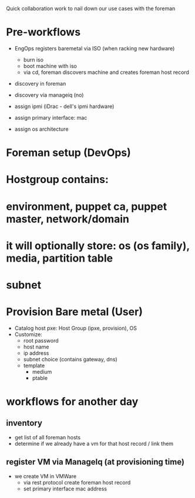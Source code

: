 Quick collaboration work to nail down our use cases with the foreman

# Pre-workflows

- EngOps registers baremetal via ISO (when racking new hardware)
    - burn iso
    - boot machine with iso
    - via cd, foreman discovers machine and creates foreman host record
- discovery in foreman
- discovery via manageiq (no)

- assign ipmi (iDrac - dell's ipmi hardware)
- assign primary interface: mac
- assign os architecture

# Foreman setup (DevOps)
# Hostgroup contains:
#   environment, puppet ca, puppet master, network/domain
#   it will optionally store: os (os family), media, partition table
# subnet


# Provision Bare metal (User)

- Catalog
    host
    pxe: Host Group (ipxe, provision), OS 
- Customize:
    + root password
    + host name
    + ip address
    + subnet choice (contains gateway, dns)
    + template
        + medium
        + ptable

# workflows for another day

## inventory

- get list of all foreman hosts
- determine if we already have a vm for that host record / link them

## register VM via ManageIq (at provisioning time)

- we create VM in VMWare
    - via rest protocol create foreman host record
    - set primary interface mac address
